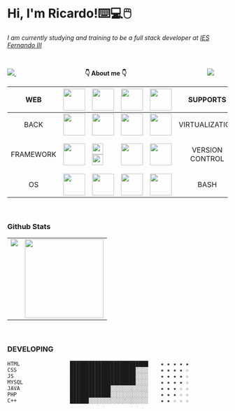 
<h1 aling="center"> Hi, I'm Ricardo!⌨️💻🖱️ </h1>

<p> <em> I am currently studying and training to be a full stack developer at <a href="https://web.iesfernandoiii.es/">IES Fernando III </a> </em> </p>

<br>


  <p  text-align= "center">
  
  <a href="https://www.linkedin.com/in/ricardo-rodríguez/">
    <img src="https://img.shields.io/badge/LinkedIn-0077B5?style=for-the-badge&logo=linkedin&logoColor=white">    
  </a> 
  ‎ ‎ ‎ ‎ ‎ ‎ ‎ ‎ ‎ ‎ ‎ ‎ ‎ ‎ ‎ ‎ ‎ ‎  ‎ ‎ ‎ ‎ ‎ ‎ ‎ ‎ ‎ ‎ ‎ ‎ ‎ ‎ ‎ ‎ ‎ ‎ ‎ ‎ ‎ ‎ <strong> 👇 About me 👇  </strong>‎ ‎ ‎ ‎ ‎ ‎ ‎ ‎ ‎ ‎ ‎ ‎ ‎ ‎ ‎ ‎ ‎ ‎ ‎ ‎ ‎ ‎ ‎ ‎ ‎ ‎ ‎ ‎ ‎ ‎ ‎ ‎ ‎ ‎ ‎ ‎ ‎ ‎ ‎ ‎ ‎ ‎ ‎ ‎ ‎ ‎   
  <a href="mailto:ricardo.rodriguez@fernando3martos.com">
    <img src="https://img.shields.io/badge/Gmail-D14836?style=for-the-badge&logo=gmail&logoColor=white">    
  </a> 

 

 
 </p>

<div>
 
| WEB | <img width="50px" height="50px" src="https://cdn.icon-icons.com/icons2/2415/PNG/512/html_plain_wordmark_logo_icon_146476.png"/>|<img width="50px" height="50px" src="https://cdn.icon-icons.com/icons2/2107/PNG/512/file_type_css_icon_130661.png"/> |<img width="50px" height="50px" src="https://cdn-icons-png.flaticon.com/512/5968/5968292.png"/> |<img width="50px" height="50px" src="https://cdn-icons-png.flaticon.com/512/5968/5968381.png"/> | SUPPORTS | <img width="50px" height="50px" src="https://cdn-icons-png.flaticon.com/512/5968/5968520.png"/> |
|:---:|---|---|---|---|:---:|:---:|
| BACK | <img width="50px" height="50px" src="https://cdn-icons-png.flaticon.com/512/5968/5968282.png"/> |<img width="50px" height="50px" src="https://cdn-icons-png.flaticon.com/512/5968/5968332.png"/>  |<img width="50px" height="50px" src="https://cdn-icons-png.flaticon.com/512/919/919836.png"/>  | <img width="50px" height="50px"  src="https://cdn.iconscout.com/icon/free/png-256/node-js-1174925.png"/> | VIRTUALIZATION| <img width="50px" height="50px" src="https://cdn-icons-png.flaticon.com/512/919/919853.png" /> |
| FRAMEWORK |<img width="50px" height="50px" src="https://upload.wikimedia.org/wikipedia/commons/thumb/a/a7/React-icon.svg/512px-React-icon.svg.png?20220125121207"/> |<img width="25px" height="25px" src="https://cdn-icons-png.flaticon.com/512/5968/5968672.png"/> <img width="25px" height="25px" src ="https://cdn-icons-png.flaticon.com/512/5968/5968358.png"/> |<img width="50px" height="50px" src="https://cdn.worldvectorlogo.com/logos/laravel-2.svg"/> | <img width="50px" height="50px" src="https://cdn.worldvectorlogo.com/logos/angular-icon.svg"/>| VERSION CONTROL | <img width="50px" height="50px" src="https://git-scm.com/images/logos/downloads/Git-Icon-1788C.png"/> <img width="25px" height="25px" src="https://cdn-icons-png.flaticon.com/512/733/733553.png"/> |
| OS | <img width="50px" height="50px" src="https://cdn-icons-png.flaticon.com/512/888/888882.png"/> | <img width="50px" height="50px" src="https://cdn-icons-png.flaticon.com/512/6124/6124995.png"/>|<img width="50px" height="50px" src="https://cdn-icons-png.flaticon.com/512/5969/5969282.png"/> | <img width="50px" height="50px" src="https://e7.pngegg.com/pngimages/137/604/png-clipart-debian-gnu-linux-naming-controversy-apt-linux-text-logo.png"/> | BASH | <img width="50px" height="50px" src="https://cdn-icons-png.flaticon.com/512/919/919837.png"/> |
 
</div>



   <br> 
   
   
  
### Github Stats

<table>
  <tr>
    <td valign="top"><img src="https://github-readme-stats.vercel.app/api/top-langs/?username=RicardoD4W&theme=radical&card_width=450em)](https://github.com/RicardoD4W/RicardoD4W/github-readme-stats"/></td>
    <td valign="top"><img height="180em" src="https://github-readme-stats.vercel.app/api?username=RicardoD4W&show_icons=true&hide_border=true&&count_private=true&include_all_commits=true&theme=radical&hide_stars=false" /></td>
  </tr>
</table>



 <br> 
 
### DEVELOPING


```text 
HTML                █████████████████████████    ★ ★ ★ ★ ★
CSS                 █████████████████████░░░░    ★ ★ ★ ★ ☆
JS                  █████████████████████░░░░    ★ ★ ★ ★ ☆
MYSQL               █████████████████████░░░░    ★ ★ ★ ★ ☆
JAVA                █████████████░░░░░░░░░░░░    ★ ★ ★ ☆ ☆
PHP                 █████████████░░░░░░░░░░░░    ★ ★ ★ ☆ ☆
C++                 ██████░░░░░░░░░░░░░░░░░░░    ★ ★ ☆ ☆ ☆
```







